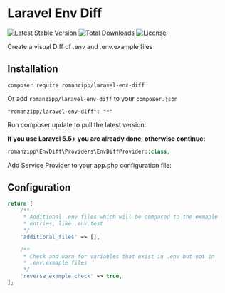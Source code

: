 # Laravel Env Diff

[![Latest Stable Version](https://poser.pugx.org/romanzipp/laravel-env-diff/version)](https://packagist.org/packages/romanzipp/laravel-env-diff)
[![Total Downloads](https://poser.pugx.org/romanzipp/laravel-env-diff/downloads)](https://packagist.org/packages/romanzipp/laravel-env-diff)
[![License](https://poser.pugx.org/romanzipp/laravel-env-diff/license)](https://packagist.org/packages/romanzipp/laravel-env-diff)

Create a visual Diff of .env and .env.example files

## Installation

```
composer require romanzipp/laravel-env-diff
```

Or add `romanzipp/laravel-env-diff` to your `composer.json`

```
"romanzipp/laravel-env-diff": "*"
```

Run composer update to pull the latest version.

**If you use Laravel 5.5+ you are already done, otherwise continue:**

```php
romanzipp\EnvDiff\Providers\EnvDiffProvider::class,
```

Add Service Provider to your app.php configuration file:

## Configuration

```php
return [
    /**
     * Additional .env files which will be compared to the exmaple
     * entries, like .env.test
     */
    'additional_files' => [],

    /**
     * Check and warn for variables that exist in .env but not in
     * .env.exmaple files
     */
    'reverse_example_check' => true,
];
```
